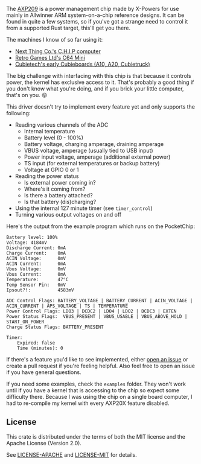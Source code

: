 The [AXP209](http://dl.linux-sunxi.org/AXP/AXP209_Datasheet_v1.0en.pdf)
is a power management chip made by X-Powers for use mainly
in Allwinner ARM system-on-a-chip reference designs. It can be found
in quite a few systems, so if you've got a strange need to control
it from a supported Rust target, this'll get you there.

The machines I know of so far using it:
* [Next Thing Co.'s C.H.I.P computer](https://getchip.com/pages/chip)
* [Retro Games Ltd's C64 Mini](https://thec64.com/about/)
* [Cubietech's early Cubieboards (A10, A20, Cubietruck)](http://cubieboard.org/model/)

The big challenge with interfacing with this chip is that because
it controls power, the kernel has exclusive access to it. That's
probably a good thing if you don't know what you're doing, and
if you brick your little computer, that's on you. 😜

This driver doesn't try to implement every feature yet and only supports
the following:
* Reading various channels of the ADC
  * Internal temperature
  * Battery level (0 - 100%)
  * Battery voltage, charging amperage, draining amperage
  * VBUS voltage, amperage (usually tied to USB input)
  * Power input voltage, amperage (additional external power)
  * TS input (for external temperatures or backup battery)
  * Voltage at GPIO 0 or 1
* Reading the power status
  * Is external power coming in?
  * Where's it coming from?
  * Is there a battery attached?
  * Is that battery (dis)charging?
* Using the internal 127 minute timer (see `timer_control`)
* Turning various output voltages on and off

Here's the output from the example program which runs on the PocketChip:

```text
Battery level: 100%
Voltage: 4184mV
Discharge Current: 0mA
Charge Current:    0mA
ACIN Voltage:      0mV
ACIN Current:      0mA
Vbus Voltage:      0mV
Vbus Current:      0mA
Temperature:       47°C
Temp Sensor Pin:   0mV
Ipsout?!:          4583mV

ADC Control Flags: BATTERY_VOLTAGE | BATTERY_CURRENT | ACIN_VOLTAGE | ACIN_CURRENT | APS_VOLTAGE | TS | TEMPERATURE
Power Control Flags: LDO3 | DCDC2 | LDO4 | LDO2 | DCDC3 | EXTEN
Power Status Flags:  VBUS_PRESENT | VBUS_USABLE | VBUS_ABOVE_HOLD | START_ON_POWER
Charge Status Flags: BATTERY_PRESENT

Timer:
	Expired: false
	Time (minutes): 0
```

If there's a feature you'd like to see implemented, either
[open an issue](https://github.com/RandomInsano/axp209-rs/issues)
or create a pull request if you're feeling helpful. Also feel free
to open an issue if you have general questions.

If you need some examples, check the `examples` folder. They won't work until
if you have a kernel that is accessing to the chip so expect some difficulty
there. Because I was using the chip on a single board computer, I had to
re-compile my kernel with every AXP20X feature disabled.

## License

This crate is distributed under the terms of both the MIT license
and the Apache License (Version 2.0).

See [LICENSE-APACHE](LICENSE-APACHE) and [LICENSE-MIT](LICENSE-MIT) for details.

